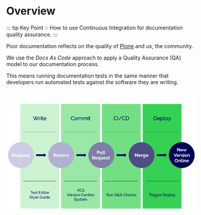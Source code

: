 # Overview

::: tip Key Point
:bulb: How to use Continuous Integration for documentation quality assurance.
:::

Poor documentation reflects on the quality of [Plone](https://plone.org "Link to the website of Plone")
and us, the community.

We use the *Docs As Code* approach to apply a Quality Assurance (QA) model to our documentation process.

This means running documentation tests in the same manner that developers
run automated tests against the software they are writing.

![Docs As Code graphic](../assets/docs-as-code.png)
